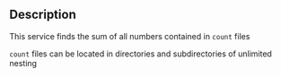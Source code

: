 ## Description

This service finds the sum of all numbers contained in `count` files

`count` files can be located in directories and subdirectories of unlimited nesting